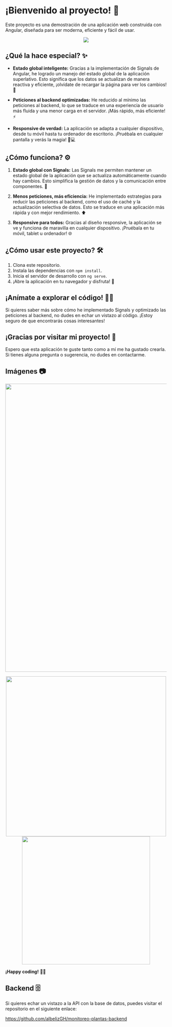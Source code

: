 # ¡Bienvenido al proyecto! 🚀

Este proyecto es una demostración de una aplicación web construida con Angular, diseñada para ser moderna, eficiente y fácil de usar.

<p align="center">
  <img src="https://github.com/user-attachments/assets/2a1342a4-d372-47ca-8357-072f47cbeb66">
</p>

## ¿Qué la hace especial? ✨

*   **Estado global inteligente:** Gracias a la implementación de Signals de Angular, he logrado un manejo del estado global de la aplicación superlativo. Esto significa que los datos se actualizan de manera reactiva y eficiente, ¡olvídate de recargar la página para ver los cambios! 🧠

*   **Peticiones al backend optimizadas:** He reducido al mínimo las peticiones al backend, lo que se traduce en una experiencia de usuario más fluida y una menor carga en el servidor. ¡Más rápido, más eficiente! ⚡

*   **Responsive de verdad:** La aplicación se adapta a cualquier dispositivo, desde tu móvil hasta tu ordenador de escritorio. ¡Pruébala en cualquier pantalla y verás la magia! 📱💻

## ¿Cómo funciona? ⚙️

1.  **Estado global con Signals:** Las Signals me permiten mantener un estado global de la aplicación que se actualiza automáticamente cuando hay cambios. Esto simplifica la gestión de datos y la comunicación entre componentes. 🔄

2.  **Menos peticiones, más eficiencia:** He implementado estrategias para reducir las peticiones al backend, como el uso de caché y la actualización selectiva de datos. Esto se traduce en una aplicación más rápida y con mejor rendimiento. ⬆️

3.  **Responsive para todos:** Gracias al diseño responsive, la aplicación se ve y funciona de maravilla en cualquier dispositivo. ¡Pruébala en tu móvil, tablet u ordenador! 🌐

## ¿Cómo usar este proyecto? 🛠️

1.  Clona este repositorio.
2.  Instala las dependencias con `npm install`.
3.  Inicia el servidor de desarrollo con `ng serve`.
4.  ¡Abre la aplicación en tu navegador y disfruta! 🎉

## ¡Anímate a explorar el código! 🕵️‍♀️

Si quieres saber más sobre cómo he implementado Signals y optimizado las peticiones al backend, no dudes en echar un vistazo al código. ¡Estoy seguro de que encontrarás cosas interesantes!

## ¡Gracias por visitar mi proyecto! 🙏

Espero que esta aplicación te guste tanto como a mí me ha gustado crearla. Si tienes alguna pregunta o sugerencia, no dudes en contactarme.

## Imágenes 📷

<p align="center">
  <img src="https://github.com/user-attachments/assets/8dae89d0-9771-4034-861d-619a923172ab" width="900">
</p>

<p align="center">
  
  <img src="https://github.com/user-attachments/assets/a9ca0082-f935-47dc-b68f-4e9f554ff151" width="500">

  <img src="https://github.com/user-attachments/assets/f8014cf5-2236-4312-8610-772e5f28fa26" width="400">

</p>

**¡Happy coding!** 👨‍💻

## Backend 🗄️

Si quieres echar un vistazo a la API con la base de datos, puedes visitar el repositorio en el siguiente enlace:

<https://github.com/albelizGH/monitoreo-plantas-backend>
